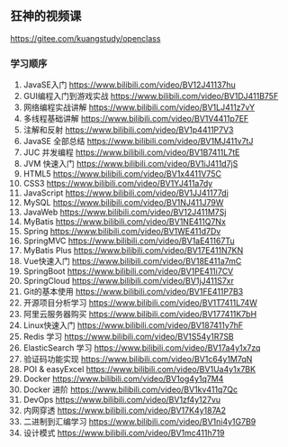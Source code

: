 ## 狂神的视频课

https://gitee.com/kuangstudy/openclass



###  学习顺序

1. JavaSE入门 https://www.bilibili.com/video/BV12J41137hu
2. GUI编程入门到游戏实战 https://www.bilibili.com/video/BV1DJ411B75F
3. 网络编程实战讲解 https://www.bilibili.com/video/BV1LJ411z7vY
4. 多线程基础讲解 https://www.bilibili.com/video/BV1V4411p7EF
5. 注解和反射 https://www.bilibili.com/video/BV1p4411P7V3
6. JavaSE 全部总结 https://www.bilibili.com/video/BV1MJ411v7tJ
7. JUC 并发编程 https://www.bilibili.com/video/BV1B7411L7tE
8. JVM 快速入门 https://www.bilibili.com/video/BV1iJ411d7jS
9. HTML5 https://www.bilibili.com/video/BV1x4411V75C
10. CSS3 https://www.bilibili.com/video/BV1YJ411a7dy
11. JavaScript https://www.bilibili.com/video/BV1JJ41177di
12. MySQL https://www.bilibili.com/video/BV1NJ411J79W
13. JavaWeb https://www.bilibili.com/video/BV12J411M7Sj
14. MyBatis https://www.bilibili.com/video/BV1NE411Q7Nx
15. Spring https://www.bilibili.com/video/BV1WE411d7Dv
16. SpringMVC https://www.bilibili.com/video/BV1aE41167Tu
17. MyBatis Plus https://www.bilibili.com/video/BV17E411N7KN
18. Vue快速入门 https://www.bilibili.com/video/BV18E411a7mC
19. SpringBoot https://www.bilibili.com/video/BV1PE411i7CV
20. SpringCloud https://www.bilibili.com/video/BV1jJ411S7xr
21. Git的基本使用 https://www.bilibili.com/video/BV1FE411P7B3
22. 开源项目分析学习 https://www.bilibili.com/video/BV1T7411L74W
23. 阿里云服务器购买 https://www.bilibili.com/video/BV177411K7bH
24. Linux快速入门 https://www.bilibili.com/video/BV187411y7hF
25. Redis 学习 https://www.bilibili.com/video/BV1S54y1R7SB
26. ElasticSearch 学习 https://www.bilibili.com/video/BV17a4y1x7zq
27. 验证码功能实现 https://www.bilibili.com/video/BV1c64y1M7qN
28. POI & easyExcel https://www.bilibili.com/video/BV1Ua4y1x7BK
29. Docker https://www.bilibili.com/video/BV1og4y1q7M4
30. Docker 进阶 https://www.bilibili.com/video/BV1kv411q7Qc
31. DevOps https://www.bilibili.com/video/BV1zf4y127vu
32. 内网穿透 https://www.bilibili.com/video/BV17K4y187A2
33. 二进制到汇编学习 https://www.bilibili.com/video/BV1ni4y1G7B9
34. 设计模式 https://www.bilibili.com/video/BV1mc411h719